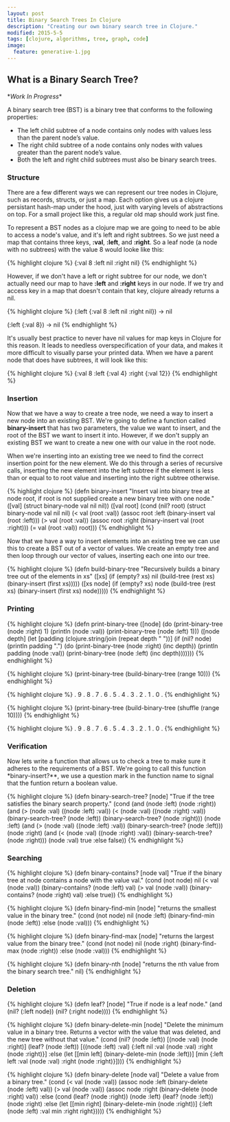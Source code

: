 ```yaml
---
layout: post
title: Binary Search Trees In Clojure
description: "Creating our own binary search tree in Clojure."
modified: 2015-5-5
tags: [clojure, algorithms, tree, graph, code]
image:
  feature: generative-1.jpg
---
```


## What is a Binary Search Tree?
\**Work In Progress*\*

A binary search tree (BST) is a binary tree that conforms to the following properties:
* The left child subtree of a node contains only nodes with values less than the parent node’s value.
* The right child subtree of a node contains only nodes with values greater than the parent node’s value.
* Both the left and right child subtrees must also be binary search trees.

### Structure

There are a few different ways we can represent our tree nodes in Clojure, such as records, structs, or just a map. Each option gives us a clojure persistant hash-map under the hood, just with varying levels of abstractions on top. For a small project like this, a regular old map should work just fine.


To represent a BST nodes as a clojure map we are going to need to be able to access a node's value, and it's left and right subtrees. So we just need a map that contains three keys, **:val**, **:left**, and **:right**. So a leaf node (a node with no subtrees) with the value 8 would looke like this:

{% highlight clojure %}
{:val 8 :left nil :right nil}
{% endhighlight %}

However, if we don't have a left or right subtree for our node, we don't actually need our map to have **:left** and **:right** keys in our node. If we try and access key in a map that doesn't contain that key, clojure already returns a nil.

{% highlight clojure %}
(:left {:val 8 :left nil :right nil}) -> nil

(:left {:val 8}) -> nil
{% endhighlight %}

It's usually best practice to never have nil values for map keys in Clojure for this reason. It leads to needless overspecification of your data, and makes it more difficult to visually parse your printed data. When we have a parent node that does have subtrees, it will look like this:

{% highlight clojure %}
{:val 8
 :left {:val 4}
 :right {:val 12}}
{% endhighlight %}


### Insertion

Now that we have a way to create a tree node, we need a way to insert a new node into an existing BST. We're going to define a function called **binary-insert** that has two parameters, the value we want to insert, and the root of the BST we want to insert it into. However, if we don't supply an existing BST we want to create a new one with our value in the root node.

When we're inserting into an existing tree we need to find the
correct insertion point for the new element. We do this through a series of recursive calls, inserting the new element into the left subtree if the element is less than or equal to to root value and inserting into the right subtree otherwise.

{% highlight clojure %}
  (defn binary-insert
    "Insert val into binary tree at node root, if root is
     not supplied create a new binary tree with one node."
    ([val]
       (struct binary-node val nil nil))
    ([val root]
       (cond
        (nil? root) (struct binary-node val nil nil)
        (< val (root :val)) (assoc root :left (binary-insert val (root :left)))
        (> val (root :val)) (assoc root :right (binary-insert val (root :right)))
        (= val (root :val)) root)))
{% endhighlight %}

Now that we have a way to insert elements into an existing tree we can use this to create a BST out of a vector of values. We create an empty tree and then loop through our vector of values, inserting each one into our tree.

{% highlight clojure %}
  (defn build-binary-tree
    "Recursively builds a binary tree out of the elements in xs"
    ([xs]
     (if (empty? xs)
       nil
       (build-tree (rest xs) (binary-insert (first xs)))))
    ([xs node]
     (if (empty? xs)
       node
       (build-tree (rest xs) (binary-insert (first xs) node)))))
{% endhighlight %}

### Printing

{% highlight clojure %}
  (defn print-binary-tree
    ([node]
     (do
       (print-binary-tree (node :right) 1)
       (println (node :val))
       (print-binary-tree (node :left) 1)))
    ([node depth]
     (let [padding (clojure.string/join (repeat depth "    "))]
       (if (nil? node)
         (println padding ".")
         (do
           (print-binary-tree (node :right) (inc depth))
           (println padding (node :val))
           (print-binary-tree (node :left) (inc depth)))))))
{% endhighlight %}

{% highlight clojure %}
  (print-binary-tree (build-binary-tree (range 10)))
{% endhighlight %}

{% highlight clojure %}
                                         .
                                     9
                                         .
                                 8
                                     .
                             7
                                 .
                         6
                             .
                     5
                         .
                 4
                     .
             3
                 .
         2
             .
     1
         .
0
     .
{% endhighlight %}

{% highlight clojure %}
  (print-binary-tree (build-binary-tree (shuffle (range 10))))
{% endhighlight %}

{% highlight clojure %}
                 .
           9
                   .
               8
                   .
       7
           .
  6
           .
       5
                       .
                   4
                       .
               3
                   .
           2
                   .
               1
                       .
                   0
                       .
{% endhighlight %}

### Verification

Now lets write a function that allows us to check a tree to make sure it adheres to the requirements of a BST. We're going to call this function *binary-insert?**, we use a question mark in the function name to signal that the funtion return a boolean value.

{% highlight clojure %}
  (defn binary-search-tree? [node]
    "True if the tree satisfies the binary search property."
    (cond
      (and (node :left) (node :right))
        (and (> (node :val) ((node :left) :val))
             (< (node :val) ((node :right) :val))
             (binary-search-tree? (node :left))
             (binary-search-tree? (node :right)))
      (node :left)
        (and (> (node :val) ((node :left) :val))
             (binary-search-tree? (node :left)))
      (node :right)
        (and (< (node :val) ((node :right) :val))
             (binary-search-tree? (node :right)))
      (node :val) true
      :else false))
{% endhighlight %}

### Searching

{% highlight clojure %}
  (defn binary-contains? [node val]
    "True if the binary tree at node contains a node
     with the value val."
    (cond
      (not node) nil
      (< val (node :val)) (binary-contains? (node :left) val)
      (> val (node :val)) (binary-contains? (node :right) val)
      :else true))
{% endhighlight %}

{% highlight clojure %}
  (defn binary-find-min [node]
    "returns the smallest value in the
     binary tree."
    (cond
     (not node) nil
     (node :left) (binary-find-min (node :left))
     :else (node :val)))
{% endhighlight %}

{% highlight clojure %}
  (defn binary-find-max [node]
    "returns the largest value from the
     binary tree."
    (cond
     (not node) nil
     (node :right) (binary-find-max (node :right))
     :else (node :val)))
{% endhighlight %}

{% highlight clojure %}
  (defn binary-nth [node]
  "returns the nth value from the binary search tree."
    nil)
{% endhighlight %}

### Deletion

{% highlight clojure %}
  (defn leaf? [node]
    "True if node is a leaf node."
    (and (nil? (:left node))
         (nil? (:right node))))
{% endhighlight %}

{% highlight clojure %}
  (defn binary-delete-min [node]
    "Delete the minimum value in a binary tree. Returns a vector with the
     value that was deleted, and the new tree without that value."
    (cond
      (nil? (node :left))
        [(node :val) (node :right)]
      (leaf? (node :left))
        [((node :left) :val) {:left nil :val (node :val) :right (node :right)}]
      :else
        (let [[min left] (binary-delete-min (node :left))]
          [min {:left left :val (node :val) :right (node :right)}])))
{% endhighlight %}

{% highlight clojure %}
(defn binary-delete [node val]
  "Delete a value from a binary tree."
  (cond
    (< val (node :val))
    (assoc node :left (binary-delete (node :left) val))
    (> val (node :val))
    (assoc node :right (binary-delete (node :right) val))
    :else
    (cond
      (leaf? (node :right)) (node :left)
      (leaf? (node :left)) (node :right)
      :else (let [[min right] (binary-delete-min (node :right))]
              {:left (node :left) :val min :right right}))))
{% endhighlight %}
